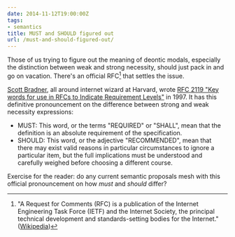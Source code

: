 ```yaml
---
date: 2014-11-12T19:00:00Z
tags:
- semantics
title: MUST and SHOULD figured out
url: /must-and-should-figured-out/
---
```


Those of us trying to figure out the meaning of deontic modals, especially the distinction between weak and strong necessity, should just pack in and go on vacation. There's an official RFC[^rfc] that settles the issue.

[Scott Bradner](http://www.sobco.com/sob/sob.html), all around internet wizard at Harvard, wrote [RFC 2119 "Key words for use in RFCs to Indicate Requirement Levels"](http://www.ietf.org/rfc/rfc2119.txt) in 1997. It has this definitive pronouncement on the difference between strong and weak necessity expressions:

* MUST: This word, or the terms "REQUIRED" or "SHALL", mean that the definition is an absolute requirement of the specification.
* SHOULD: This word, or the adjective "RECOMMENDED", mean that there may exist valid reasons in particular circumstances to ignore a particular item, but the full implications must be understood and carefully weighed before choosing a different course.

Exercise for the reader: do any current semantic proposals mesh with this official pronouncement on how *must* and *should* differ?

[^rfc]: "A Request for Comments (RFC) is a publication of the Internet Engineering Task Force (IETF) and the Internet Society, the principal technical development and standards-setting bodies for the Internet." ([Wikipedia](https://en.wikipedia.org/wiki/Request_for_Comments))
